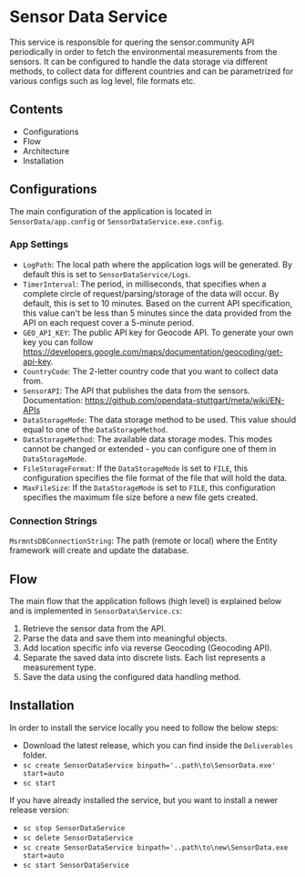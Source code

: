 # Sensor Data Service
This service is responsible for quering the sensor.community API periodically in order to fetch the environmental measurements from the sensors. It can be configured to handle the data storage via different methods, to collect data for different countries and can be parametrized for various configs such as log level, file formats etc.

## Contents
- Configurations
- Flow
- Architecture
- Installation

## Configurations
The main configuration of the application is located in `SensorData/app.config` or `SensorDataService.exe.config`.
### App Settings
- `LogPath`: The local path where the application logs will be generated. By default this is set to `SensorDataService/Logs`.
- `TimerInterval`: The period, in milliseconds, that specifies when a complete circle of request/parsing/storage of the data will occur. By default, this is set to 10 minutes. Based on the current API specification, this value can't be less than 5 minutes since the data provided from the API on each request cover a 5-minute period.
- `GEO_API_KEY`: The public API key for Geocode API. To generate your own key you can follow https://developers.google.com/maps/documentation/geocoding/get-api-key.
- `CountryCode`: The 2-letter country code that you want to collect data from.
- `SensorAPI`: The API that publishes the data from the sensors. Documentation: https://github.com/opendata-stuttgart/meta/wiki/EN-APIs
- `DataStorageMode`: The data storage method to be used. This value should equal to one of the `DataStorageMethod`.
- `DataStorageMethod`: The available data storage modes. This modes cannot be changed or extended - you can configure one of them in `DataStorageMode`.
- `FileStorageFormat`: If the `DataStorageMode` is set to `FILE`, this configuration specifies the file format of the file that will hold the data.
- `MaxFileSize`: If the `DataStorageMode` is set to `FILE`, this configuration specifies the maximum file size before a new file gets created.

### Connection Strings
`MsrmntsDBConnectionString`: The path (remote or local) where the Entity framework will create and update the database.

## Flow
The main flow that the application follows (high level) is explained below and is implemented in `SensorData\Service.cs`:
1. Retrieve the sensor data from the API.
2. Parse the data and save them into meaningful objects.
3. Add location specific info via reverse Geocoding (Geocoding API).
4. Separate the saved data into discrete lists. Each list represents a measurement type.
5. Save the data using the configured data handling method.

## Installation
In order to install the service locally you need to follow the below steps:
- Download the latest release, which you can find inside the `Deliverables` folder.
- `sc create SensorDataService binpath='..path\to\SensorData.exe' start=auto`
- `sc start`

If you have already installed the service, but you want to install a newer release version:
- `sc stop SensorDataService`
- `sc delete SensorDataService`
- `sc create SensorDataService binpath='..path\to\new\SensorData.exe start=auto`
- `sc start SensorDataService`
